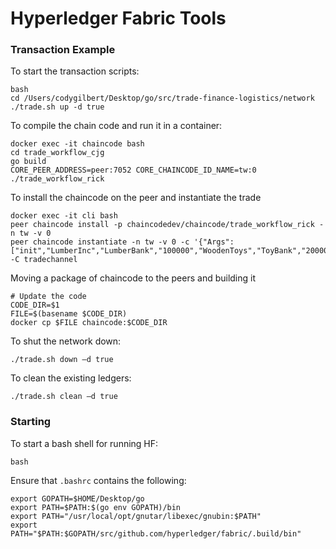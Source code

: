 # Hyperledger Fabric Tools

### Transaction Example

To start the transaction scripts:

```shell script
bash
cd /Users/codygilbert/Desktop/go/src/trade-finance-logistics/network
./trade.sh up -d true
```

To compile the chain code and run it in a container:
```shell script
docker exec -it chaincode bash
cd trade_workflow_cjg
go build
CORE_PEER_ADDRESS=peer:7052 CORE_CHAINCODE_ID_NAME=tw:0 ./trade_workflow_rick
```


To install the chaincode on the peer and instantiate the trade
```shell script
docker exec -it cli bash
peer chaincode install -p chaincodedev/chaincode/trade_workflow_rick -n tw -v 0
peer chaincode instantiate -n tw -v 0 -c '{"Args":["init","LumberInc","LumberBank","100000","WoodenToys","ToyBank","200000","UniversalFreight","ForestryDepartment"]}' -C tradechannel
```

Moving a package of chaincode to the peers and building it
```shell script
# Update the code
CODE_DIR=$1
FILE=$(basename $CODE_DIR)
docker cp $FILE chaincode:$CODE_DIR
```

To shut the network down:
```shell script
./trade.sh down –d true
```

To clean the existing ledgers:

```shell script
./trade.sh clean –d true
```



### Starting 
To start a bash shell for running HF:

```shell script
bash
```

Ensure that `.bashrc` contains the following:
```shell script
export GOPATH=$HOME/Desktop/go
export PATH=$PATH:$(go env GOPATH)/bin
export PATH="/usr/local/opt/gnutar/libexec/gnubin:$PATH"
export PATH="$PATH:$GOPATH/src/github.com/hyperledger/fabric/.build/bin"
```
